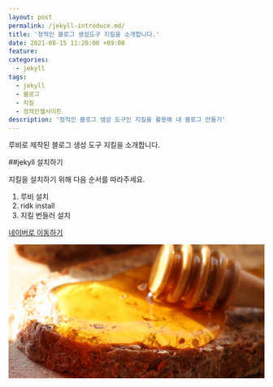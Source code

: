 ```yaml
---
layout: post
permalink: /jekyll-introduce.md/
title: '정적인 블로그 생성도구 지킬을 소개합니다.'
date: 2021-08-15 11:20:00 +09:00
feature:
categories:
  - jekyll
tags:
  - jekyll
  - 블로그
  - 지킬
  - 정적인웹사이트
description: '정적인 블로그 생성 도구인 지킬을 활용해 내 블로그 만들기'
---
```


루비로 제작된 블로그 생성 도구 지킬을 소개합니다.

##jekyll 설치하기

지킬을 설치하기 위해 다음 순서를 따라주세요.

1. 루비 설치
2. ridk install
3. 지킬 번들러 설치

[네이버로 이동하기](https://naver.com)

![루비 로고](/img/posts/03/honeytubebg.png)

